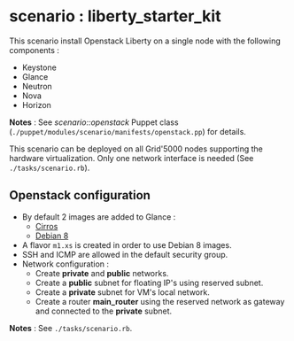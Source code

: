 # scenario : liberty_starter_kit

This scenario install Openstack Liberty on a single node with the following components :
* Keystone
* Glance
* Neutron
* Nova
* Horizon

__Notes__ : See _scenario::openstack_ Puppet class (`./puppet/modules/scenario/manifests/openstack.pp`) for details.

This scenario can be deployed on all Grid'5000 nodes supporting the hardware virtualization. Only one network interface is needed (See `./tasks/scenario.rb`).

## Openstack configuration

* By default 2 images are added to Glance :
  * [Cirros](http://download.cirros-cloud.net/0.3.4)
  * [Debian 8](http://cdimage.debian.org/cdimage/openstack/)
* A flavor `m1.xs` is created in order to use Debian 8 images.
* SSH and ICMP are allowed in the default security group.
* Network configuration :
  * Create __private__ and __public__ networks.
  * Create a __public__ subnet for floating IP's using reserved subnet.
  * Create a __private__ subnet for VM's local network.
  * Create a router __main_router__ using the reserved network as gateway and connected to the __private__ subnet.

__Notes__ : See `./tasks/scenario.rb`.
